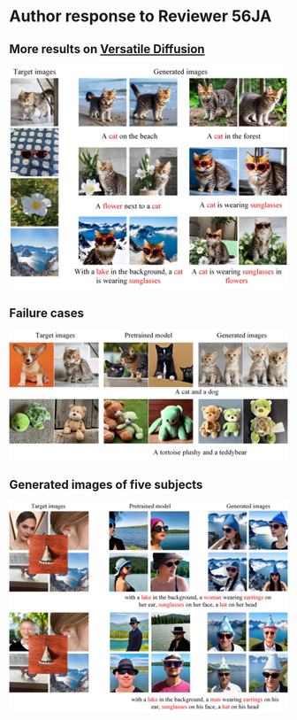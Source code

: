 # Author response to Reviewer 56JA
## More results on [Versatile Diffusion](https://arxiv.org/abs/2211.08332)
![image](https://github.com/anonymouscones/anonymous/blob/main/assets/other_architecture.jpg)
## Failure cases

![image](https://github.com/anonymouscones/anonymous/blob/main/assets/failure_cases.jpg)

## Generated images of five subjects

![image](https://github.com/anonymouscones/anonymous/blob/main/assets/five_subjects.jpg)
